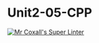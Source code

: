 # Unit2-05-CPP
[![Mr Coxall's Super Linter](https://github.com/ICS3U-C-Programming-GustavI/Unit2-05-CPP/workflows/Mr%20Coxall's%20Super%20Linter/badge.svg)](https://github.com/ICS3U-C-Programming-GustavI/Unit2-05-CPP/actions/)
